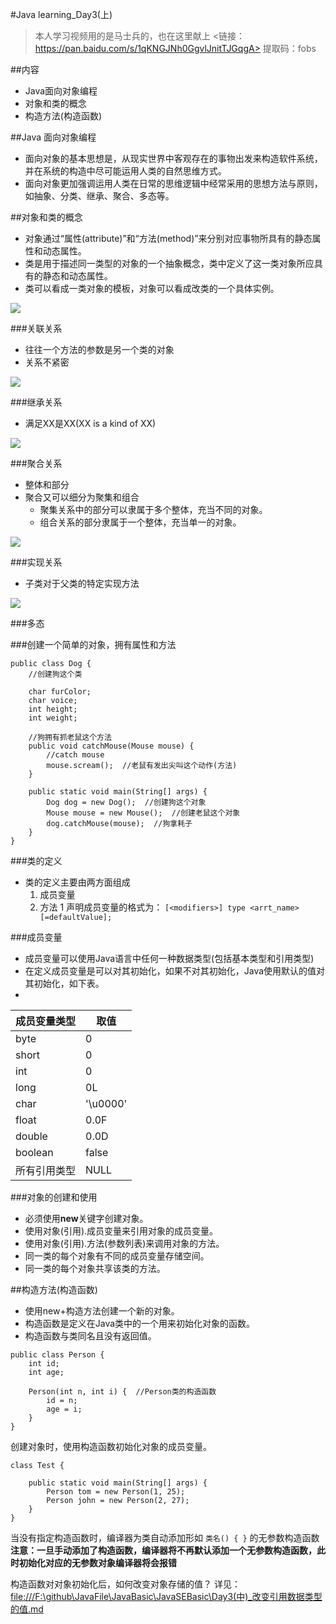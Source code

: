 #Java learning_Day3(上)
>本人学习视频用的是马士兵的，也在这里献上
><链接：https://pan.baidu.com/s/1qKNGJNh0GgvlJnitTJGqgA>
提取码：fobs

##内容
- Java面向对象编程
- 对象和类的概念
- 构造方法(构造函数)

##Java 面向对象编程
- 面向对象的基本思想是，从现实世界中客观存在的事物出发来构造软件系统，并在系统的构造中尽可能运用人类的自然思维方式。
- 面向对象更加强调运用人类在日常的思维逻辑中经常采用的思想方法与原则，如抽象、分类、继承、聚合、多态等。

##对象和类的概念
- 对象通过“属性(attribute)”和“方法(method)”来分别对应事物所具有的静态属性和动态属性。
- 类是用于描述同一类型的对象的一个抽象概念，类中定义了这一类对象所应具有的静态和动态属性。
- 类可以看成一类对象的模板，对象可以看成改类的一个具体实例。

![](https://i.imgur.com/G243Jmr.png)

###关联关系
- 往往一个方法的参数是另一个类的对象
- 关系不紧密

![](https://i.imgur.com/i4NS4JJ.png)

###继承关系
- 满足XX是XX(XX is a kind of XX)

![](https://i.imgur.com/q0TxmbO.png)

###聚合关系
- 整体和部分
- 聚合又可以细分为聚集和组合
  - 聚集关系中的部分可以隶属于多个整体，充当不同的对象。
  - 组合关系的部分隶属于一个整体，充当单一的对象。

![](https://i.imgur.com/evYYZ7j.png)

###实现关系
- 子类对于父类的特定实现方法

![](https://i.imgur.com/MLeOpqG.png)

###多态

###创建一个简单的对象，拥有属性和方法
```
public class Dog {
	//创建狗这个类
	
	char furColor;
	char voice;
	int height;
	int weight;
	
	//狗拥有抓老鼠这个方法
	public void catchMouse(Mouse mouse) {
		//catch mouse
		mouse.scream();  //老鼠有发出尖叫这个动作(方法)
	}

	public static void main(String[] args) {
		Dog dog = new Dog();  //创建狗这个对象
		Mouse mouse = new Mouse();  //创建老鼠这个对象
		dog.catchMouse(mouse);  //狗拿耗子
	}
}
```

###类的定义
- 类的定义主要由两方面组成
  1. 成员变量
  2. 方法
1 声明成员变量的格式为： `[<modifiers>] type <arrt_name>[=defaultValue];`

###成员变量
- 成员变量可以使用Java语言中任何一种数据类型(包括基本类型和引用类型)
- 在定义成员变量是可以对其初始化，如果不对其初始化，Java使用默认的值对其初始化，如下表。
- 
| 成员变量类型 | 取值 |
| ------ | ------ |
| byte | 0 |
| short | 0 |
| int | 0 |
| long | 0L |
| char | '\u0000' |
| float | 0.0F |
| double | 0.0D |
| boolean | false |
| 所有引用类型 | NULL |

###对象的创建和使用
- 必须使用**new**关键字创建对象。
- 使用对象(引用).成员变量来引用对象的成员变量。
- 使用对象(引用).方法(参数列表)来调用对象的方法。
- 同一类的每个对象有不同的成员变量存储空间。
- 同一类的每个对象共享该类的方法。

##构造方法(构造函数)
- 使用new+构造方法创建一个新的对象。
- 构造函数是定义在Java类中的一个用来初始化对象的函数。
- 构造函数与类同名且没有返回值。

```
public class Person {
	int id;
	int age;

	Person(int n, int i) {  //Person类的构造函数
		id = n;
		age = i;
	}
}
```
创建对象时，使用构造函数初始化对象的成员变量。
```
class Test {

	public static void main(String[] args) {
		Person tom = new Person(1, 25);
		Person john = new Person(2, 27);
	}	
}
```

当没有指定构造函数时，编译器为类自动添加形如 `类名() { }` 的无参数构造函数
**注意：一旦手动添加了构造函数，编译器将不再默认添加一个无参数构造函数，此时初始化对应的无参数对象编译器将会报错**

构造函数对对象初始化后，如何改变对象存储的值？ 详见：<file:///F:\github\JavaFile\JavaBasic\JavaSEBasic\Day3(中)_改变引用数据类型的值.md>